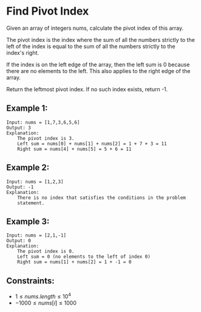 # Find Pivot Index
Given an array of integers nums, calculate the pivot index of this array.

The pivot index is the index where the sum of all the numbers strictly to the  
left of the index is equal to the sum of all the numbers strictly to the  
index's right.

If the index is on the left edge of the array, then the left sum is 0 because  
there are no elements to the left. This also applies to the right edge of the  
array.

Return the leftmost pivot index. If no such index exists, return -1.

 

## Example 1:

    Input: nums = [1,7,3,6,5,6]
    Output: 3
    Explanation:
        The pivot index is 3.
        Left sum = nums[0] + nums[1] + nums[2] = 1 + 7 + 3 = 11
        Right sum = nums[4] + nums[5] = 5 + 6 = 11

## Example 2:

    Input: nums = [1,2,3]
    Output: -1
    Explanation:
        There is no index that satisfies the conditions in the problem 
        statement.

## Example 3:

    Input: nums = [2,1,-1]
    Output: 0
    Explanation:
        The pivot index is 0.
        Left sum = 0 (no elements to the left of index 0)
        Right sum = nums[1] + nums[2] = 1 + -1 = 0

 

## Constraints:

* $1 \le nums.length \le 10^4$
* $-1000 \le nums[i] \le 1000$
